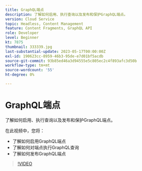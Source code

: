 ```yaml
---
title: GraphQL端点
description: 了解如何启用、执行查询以及发布和保护GraphQL端点。
version: Cloud Service
topic: Headless, Content Management
feature: Content Fragments, GraphQL API
role: Developer
level: Beginner
kt: 7875
thumbnail: 333339.jpg
last-substantial-update: 2023-05-17T00:00:00Z
exl-id: 190623cc-8959-46b3-95de-e7d01bf5acdb
source-git-commit: 93b85ed46a3d94555e5c805ec2c4f893afc3d50b
workflow-type: tm+mt
source-wordcount: '55'
ht-degree: 0%

---
```


# GraphQL端点

了解如何启用、执行查询以及发布和保护GraphQL端点。

在此视频中，您将：

+ 了解如何启用GraphQL端点
+ 了解如何对端点执行GraphQL查询
+ 了解如何发布GraphQL端点

>[!VIDEO](https://video.tv.adobe.com/v/333339?quality=12&learn=on)
